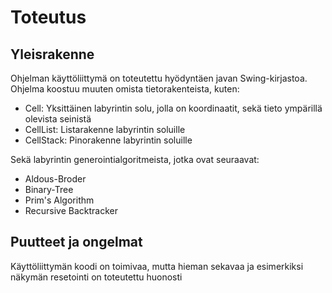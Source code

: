 # Toteutus

## Yleisrakenne

Ohjelman käyttöliittymä on toteutettu hyödyntäen javan Swing-kirjastoa.
Ohjelma koostuu muuten omista tietorakenteista, kuten:

- Cell: Yksittäinen labyrintin solu, jolla on koordinaatit, sekä tieto ympärillä olevista seinistä
- CellList: Listarakenne labyrintin soluille
- CellStack: Pinorakenne labyrintin soluille

Sekä labyrintin generointialgoritmeista, jotka ovat seuraavat:

- Aldous-Broder
- Binary-Tree
- Prim's Algorithm
- Recursive Backtracker

## Puutteet ja ongelmat

Käyttöliittymän koodi on toimivaa, mutta hieman sekavaa ja esimerkiksi näkymän resetointi on toteutettu huonosti 

